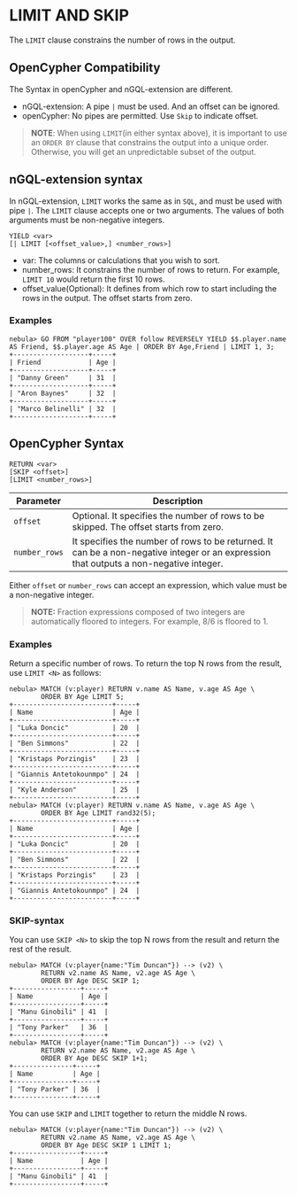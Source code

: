 # LIMIT AND SKIP

The `LIMIT` clause constrains the number of rows in the output.

## OpenCypher Compatibility

The Syntax in openCypher and nGQL-extension are different.

- nGQL-extension: A pipe `|` must be used. And an offset can be ignored.
- openCypher: No pipes are permitted. Use `Skip` to indicate offset.

>**NOTE**: When using `LIMIT`(in either syntax above), it is important to use an `ORDER BY` clause that constrains the output into a unique order. Otherwise, you will get an unpredictable subset of the output.

## nGQL-extension syntax

In nGQL-extension, `LIMIT` works the same as in `SQL`, and must be used with pipe `|`. The `LIMIT` clause accepts one or two arguments. The values of both arguments must be non-negative integers.

```ngql
YIELD <var>
[| LIMIT [<offset_value>,] <number_rows>]
```

- var: The columns or calculations that you wish to sort.
- number_rows: It constrains the number of rows to return. For example, `LIMIT 10` would return the first 10 rows.
- offset_value(Optional): It defines from which row to start including the rows in the output. The offset starts from zero.

### Examples

```ngql
nebula> GO FROM "player100" OVER follow REVERSELY YIELD $$.player.name AS Friend, $$.player.age AS Age | ORDER BY Age,Friend | LIMIT 1, 3;
+-------------------+-----+
| Friend            | Age |
+-------------------+-----+
| "Danny Green"     | 31  |
+-------------------+-----+
| "Aron Baynes"     | 32  |
+-------------------+-----+
| "Marco Belinelli" | 32  |
+-------------------+-----+
```

## OpenCypher Syntax

```ngql
RETURN <var>
[SKIP <offset>]
[LIMIT <number_rows>]
```

|Parameter|Description|
|-|-|
|`offset`| Optional. It specifies the number of rows to be skipped. The offset starts from zero.|
|`number_rows`| It specifies the number of rows to be returned. It can be a non-negative integer or an expression that outputs a non-negative integer.|

Either `offset` or `number_rows` can accept an expression, which value must be a non-negative integer.

> **NOTE:** Fraction expressions composed of two integers are automatically floored to integers. For example, 8/6 is floored to 1.

### Examples

Return a specific number of rows. To return the top N rows from the result, use `LIMIT <N>` as follows:

```ngql
nebula> MATCH (v:player) RETURN v.name AS Name, v.age AS Age \
        ORDER BY Age LIMIT 5;
+-------------------------+-----+
| Name                    | Age |
+-------------------------+-----+
| "Luka Doncic"           | 20  |
+-------------------------+-----+
| "Ben Simmons"           | 22  |
+-------------------------+-----+
| "Kristaps Porzingis"    | 23  |
+-------------------------+-----+
| "Giannis Antetokounmpo" | 24  |
+-------------------------+-----+
| "Kyle Anderson"         | 25  |
+-------------------------+-----+
nebula> MATCH (v:player) RETURN v.name AS Name, v.age AS Age \
        ORDER BY Age LIMIT rand32(5);
+-------------------------+-----+
| Name                    | Age |
+-------------------------+-----+
| "Luka Doncic"           | 20  |
+-------------------------+-----+
| "Ben Simmons"           | 22  |
+-------------------------+-----+
| "Kristaps Porzingis"    | 23  |
+-------------------------+-----+
| "Giannis Antetokounmpo" | 24  |
+-------------------------+-----+
```

### SKIP-syntax

You can use `SKIP <N>` to skip the top N rows from the result and return the rest of the result.

```ngql
nebula> MATCH (v:player{name:"Tim Duncan"}) --> (v2) \
        RETURN v2.name AS Name, v2.age AS Age \
        ORDER BY Age DESC SKIP 1;
+-----------------+-----+
| Name            | Age |
+-----------------+-----+
| "Manu Ginobili" | 41  |
+-----------------+-----+
| "Tony Parker"   | 36  |
+-----------------+-----+
nebula> MATCH (v:player{name:"Tim Duncan"}) --> (v2) \
        RETURN v2.name AS Name, v2.age AS Age \
        ORDER BY Age DESC SKIP 1+1;
+---------------+-----+
| Name          | Age |
+---------------+-----+
| "Tony Parker" | 36  |
+---------------+-----+
```

You can use `SKIP` and `LIMIT` together to return the middle N rows.

```ngql
nebula> MATCH (v:player{name:"Tim Duncan"}) --> (v2) \
        RETURN v2.name AS Name, v2.age AS Age \
        ORDER BY Age DESC SKIP 1 LIMIT 1;
+-----------------+-----+
| Name            | Age |
+-----------------+-----+
| "Manu Ginobili" | 41  |
+-----------------+-----+
```
